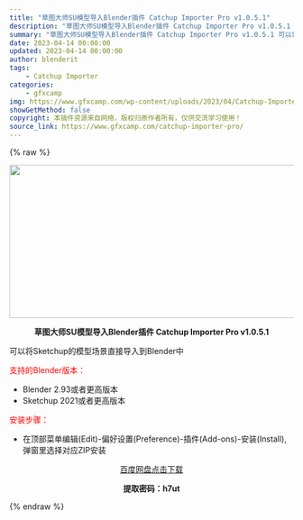 ```yaml
---
title: "草图大师SU模型导入Blender插件 Catchup Importer Pro v1.0.5.1"
description: "草图大师SU模型导入Blender插件 Catchup Importer Pro v1.0.5.1 可以将Sketchup的模型场景直接导入到Blender中 支持的Blender版本： Blende..."
summary: "草图大师SU模型导入Blender插件 Catchup Importer Pro v1.0.5.1 可以将Sketchup的模型场景直接导入到Blender中 支持的Blender版本： Blende..."
date: 2023-04-14 00:00:00
updated: 2023-04-14 00:00:00
author: blenderit
tags: 
    - Catchup Importer
categories:
    - gfxcamp
img: https://www.gfxcamp.com/wp-content/uploads/2023/04/Catchup-Importer-blender.jpg
showGetMethod: false
copyright: 本插件资源来自网络，版权归原作者所有，仅供交流学习使用！
source_link: https://www.gfxcamp.com/catchup-importer-pro/
---
```


{% raw %}
<div><p><img decoding="async" class="aligncenter size-full wp-image-111618" src="https://www.gfxcamp.com/wp-content/uploads/2023/04/Catchup-Importer-blender.jpg" data-src="https://www.gfxcamp.com/wp-content/uploads/2023/04/Catchup-Importer-blender.jpg" alt="" width="590" height="272" data-srcset="https://www.gfxcamp.com/wp-content/uploads/2023/04/Catchup-Importer-blender.jpg 590w, https://www.gfxcamp.com/wp-content/uploads/2023/04/Catchup-Importer-blender-150x69.jpg 150w" data-sizes="(max-width: 590px) 100vw, 590px"></p><p style="text-align: center;"><strong>草图大师SU模型导入Blender插件 Catchup Importer Pro v1.0.5.1</strong></p><p>可以将Sketchup的模型场景直接导入到Blender中</p><p style="text-align: left;"><span style="color: #ff0000;">支持的Blender版本：</span></p><ul>
<li style="text-align: left;">Blender 2.93或者更高版本</li>
<li style="text-align: left;">Sketchup 2021或者更高版本</li>
</ul><p style="text-align: left;"><span style="color: #ff0000;">安装步骤：</span></p><ul>
<li>在顶部菜单编辑(Edit)-偏好设置(Preference)-插件(Add-ons)-安装(Install),弹窗里选择对应ZIP安装</li>
</ul><p style="text-align: center;"><a class="maxbutton-3 maxbutton maxbutton-baidu" target="_blank" rel="noopener" href="https://pan.baidu.com/s/1L_54x2MfjJgOS0CjL0dWBg?pwd=h7ut"><span class="mb-text">百度网盘点击下载</span></a></p><p style="text-align: center;"><strong>提取密码：h7ut</strong></p></div>
<div style="display: none">gfxcamp</div>
{% endraw %}